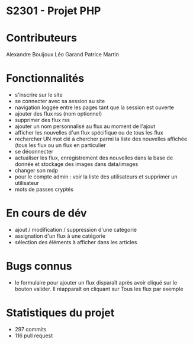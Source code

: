 # S2301 - Projet PHP

# Contributeurs
Alexandre Bouijoux
Léo Garand
Patrice Martin

# Fonctionnalités
- s'inscrire sur le site
- se connecter avec sa session au site
- navigation loggée entre les pages tant que la session est ouverte
- ajouter des flux rss (nom optionnel)
- supprimer des flux rss
- ajouter un nom personnalisé au flux au moment de l'ajout
- afficher les nouvelles d'un flux spécifique ou de tous les flux
- rechercher UN mot clé à chercher parmi la liste des nouvelles affichée (tous les flux ou un flux en particulier
- se déconnecter
- actualiser les flux, enregistrement des nouvelles dans la base de donnée et stockage des images dans data/images
- changer son mdp
- pour le compte admin : voir la liste des utilisateurs et supprimer un utilisateur
- mots de passes cryptés

# En cours de dév
- ajout / modification / suppression d'une catégorie
- assignation d'un flux à une catégorie
- sélection des éléments à afficher dans les articles

# Bugs connus
- le formulaire pour ajouter un flux disparaît après avoir cliqué sur le bouton valider. Il réapparaît en cliquant sur Tous les flux par exemple

# Statistiques du projet
- 297 commits
- 116 pull request
